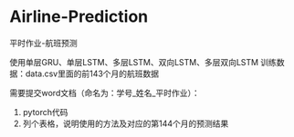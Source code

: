 # Airline-Prediction

平时作业-航班预测

使用单层GRU、单层LSTM、多层LSTM、双向LSTM、多层双向LSTM
训练数据：data.csv里面的前143个月的航班数据

需要提交word文档（命名为：学号_姓名_平时作业）：
1. pytorch代码
2. 列个表格，说明使用的方法及对应的第144个月的预测结果
